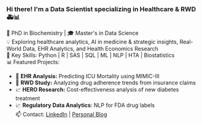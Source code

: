 ### Hi there! I'm a Data Scientist specializing in Healthcare & RWD 🚑📊  
🔬 PhD in Biochemistry | 🎓 Master's in Data Science  
💡 Exploring healthcare analytics, AI in medicine & strategic insights, Real-World Data, EHR Analytics, and Health Economics Research  
📌 Key Skills: Python | R | SAS | SQL | ML | NLP | HTA | Biostatistics  
📊 Featured Projects:  
- 🏥 **EHR Analysis:** Predicting ICU Mortality using MIMIC-III  
- 💊 **RWD Study:** Analyzing drug adherence trends from insurance claims  
- 📈 **HERO Research:** Cost-effectiveness analysis of new diabetes treatment
- 📈 **Regulatory Data Analytics**: NLP for FDA drug labels  
📫 Contact: [LinkedIn](https://www.linkedin.com/in/shanwen-yu-7a1553330/) | [Personal Blog](your_blog)

